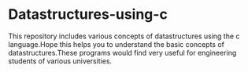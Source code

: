 # Datastructures-using-c
This repository includes various concepts of datastructures using the c language.Hope this helps you to understand the basic concepts of datastructures.These programs would find very useful for engineering students of various universities.
